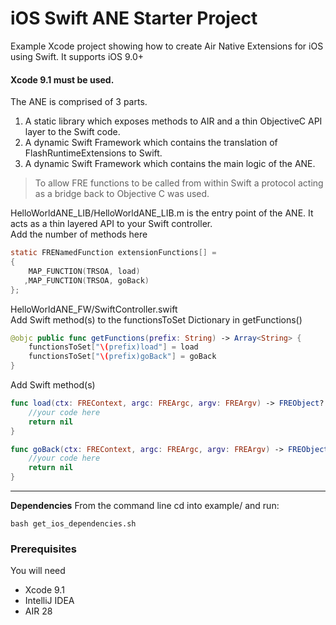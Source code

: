 # iOS Swift ANE Starter Project  

Example Xcode project showing how to create Air Native Extensions for iOS using Swift.
It supports iOS 9.0+
#### Xcode 9.1 must be used.

The ANE is comprised of 3 parts.

1. A static library which exposes methods to AIR and a thin ObjectiveC API layer to the Swift code.
2. A dynamic Swift Framework which contains the translation of FlashRuntimeExtensions to Swift.
3. A dynamic Swift Framework which contains the main logic of the ANE.

> To allow FRE functions to be called from within Swift a protocol acting 
> as a bridge back to Objective C was used.

HelloWorldANE_LIB/HelloWorldANE_LIB.m is the entry point of the ANE. It acts as a thin layered API to your Swift controller.  
Add the number of methods here 

````objectivec
static FRENamedFunction extensionFunctions[] =
{
    MAP_FUNCTION(TRSOA, load)
   ,MAP_FUNCTION(TRSOA, goBack)
};
`````


HelloWorldANE_FW/SwiftController.swift  
Add Swift method(s) to the functionsToSet Dictionary in getFunctions()

````swift
@objc public func getFunctions(prefix: String) -> Array<String> {
    functionsToSet["\(prefix)load"] = load
    functionsToSet["\(prefix)goBack"] = goBack
}
`````

Add Swift method(s)

````swift
func load(ctx: FREContext, argc: FREArgc, argv: FREArgv) -> FREObject? {
    //your code here
    return nil
}

func goBack(ctx: FREContext, argc: FREArgc, argv: FREArgv) -> FREObject? {
    //your code here
    return nil
}
`````

----------

**Dependencies**
From the command line cd into example/ and run:

````shell
bash get_ios_dependencies.sh
`````


### Prerequisites

You will need

- Xcode 9.1
- IntelliJ IDEA
- AIR 28
